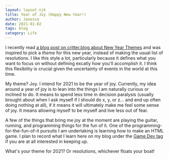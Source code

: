 ```yaml
---
layout: layout.njk
title: Year of Joy (Happy New Year!)
author: Janessa
date: 2021-01-02
tags: blog
category: Life
---
```


I recently read [a blog post on critter.blog about New Year Themes](https://critter.blog/2020/12/30/2021-the-year-of-courage/) and was inspired to pick a _theme_ for this new year, instead of making the usual list of resolutions. I like this style a lot, particularly because it defines what you want to focus on without defining excatly how you'll accomplish it. I think this flexibility is crucial given the uncertainty of events in the world at this time.

My theme? Joy. I intend for 2021 to be the year of joy. Currently, my idea around a year of joy is to lean into the things I am naturally curious or inclined to do. It means to spend less time in decision paralysis (usually brought about when I ask myself if I should do x, y, or z... and end up often doing nothing at all), if it means it will ultimately make me feel some sense of joy. It means allowing myself to be myself and live less out of fear.

A few of the things that bring me joy at the moment are playing the guitar, running, and programming things for the fun of it. One of the programming-for-the-fun-of-it pursuits I am undertaking is learning how to make an HTML game. I plan to record what I learn here on my blog under the [Game Dev tag](/tags/#Game%20Dev) if you are at all interested in keeping up.

What's your theme for 2021? Or resolutions, whichever floats your boat!
